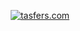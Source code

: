 <div align="center">

[![tasfers.com](https://readme-typing-svg.demolab.com?font=Fira+Code&pause=1000&color=6B47F7&center=true&width=435&lines=tasfers.com)](https://tasfers.com)

</div>
